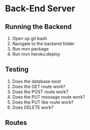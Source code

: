 # Back-End Server


## Running the Backend
1. Open up git bash
2. Navigate to the backend folder
3. Run mvn package
4. Run mvn heroku:deploy

## Testing
1. Does the database exist
2. Does the GET route work?
3. Does the POST route work?
4. Does the PUT message route work?
5. Does the PUT like route work?
6. Does DELETE work?

## Routes

